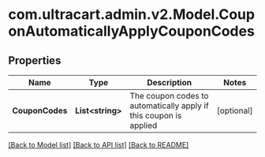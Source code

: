 # com.ultracart.admin.v2.Model.CouponAutomaticallyApplyCouponCodes
## Properties

Name | Type | Description | Notes
------------ | ------------- | ------------- | -------------
**CouponCodes** | **List&lt;string&gt;** | The coupon codes to automatically apply if this coupon is applied | [optional] 


[[Back to Model list]](../README.md#documentation-for-models) [[Back to API list]](../README.md#documentation-for-api-endpoints) [[Back to README]](../README.md)


